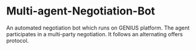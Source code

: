 # Multi-agent-Negotiation-Bot
An automated negotiation bot which runs on GENIUS platform. The agent participates in a multi-party negotiation. It follows an alternating offers protocol.
